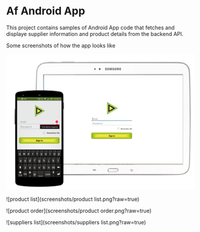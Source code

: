 # Af Android App

This project contains samples of Android App code that fetches and displaye supplier information and product details from the backend API.

Some screenshots of how the app looks like

![login](screenshots/login.png?raw=true)

![product list](screenshots/product list.png?raw=true)

![product order](screenshots/product order.png?raw=true)

![suppliers list](screenshots/suppliers list.png?raw=true)
